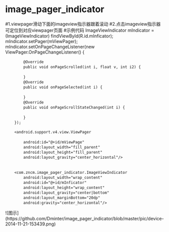 image_pager_indicator
=====================
#1.viewpager滑动下面的imageview指示器跟着滚动
#2.点击imageview指示器可定位到对应viewpager页面
#示例代码
ImageViewIndicator mIndicator = (ImageViewIndicator) findViewById(R.id.mInficator);
mIndicator.setPager(mViewPager);
mIndicator.setOnPageChangeListener(new ViewPager.OnPageChangeListener() {
            
            @Override
            public void onPageScrolled(int i, float v, int i2) {
                
            }
            @Override
            public void onPageSelected(int i) {

            }
            @Override
            public void onPageScrollStateChanged(int i) {

            }
        });
<FrameLayout
        android:layout_width="fill_parent"
        android:layout_height="fill_parent">

        <android.support.v4.view.ViewPager

            android:id="@+id/mViewPage"
            android:layout_width="fill_parent"
            android:layout_height="fill_parent"
            android:layout_gravity="center_horizontal"/>


        <com.zncm.image_pager_indicator.ImageViewIndicator
            android:layout_width="wrap_content"
            android:id="@+id/mInficator"
            android:layout_height="wrap_content"
            android:layout_gravity="center|bottom"
            android:layout_marginBottom="20dp"
            android:gravity="center_horizontal"/>
</FrameLayout>
![图示](https://github.com/Dminter/image_pager_indicator/blob/master/pic/device-2014-11-21-153439.png)
